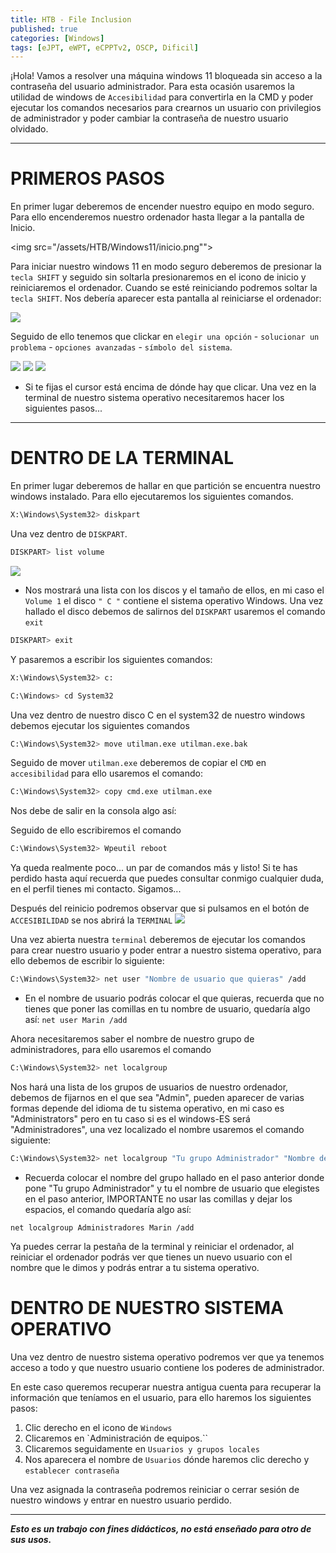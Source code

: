 ```yaml
---
title: HTB - File Inclusion
published: true
categories: [Windows]
tags: [eJPT, eWPT, eCPPTv2, OSCP, Dificil]
---
```



¡Hola! 
Vamos a resolver una máquina windows 11 bloqueada sin acceso a la contraseña del usuario administrador.
Para esta ocasión usaremos la utilidad de windows de `Accesibilidad` para convertirla en la CMD y poder ejecutar los comandos necesarios para crearnos un usuario con privilegios de administrador y poder cambiar la contraseña de nuestro usuario olvidado.


* * *

# PRIMEROS PASOS
En primer lugar deberemos de encender nuestro equipo en modo seguro. Para ello encenderemos nuestro ordenador hasta llegar a la pantalla de Inicio.

<img src="/assets/HTB/Windows11/inicio.png"">

Para iniciar nuestro windows 11 en modo seguro deberemos de presionar la `tecla SHIFT` y seguido sin soltarla presionaremos en el icono de inicio y reiniciaremos el ordenador. Cuando se esté reiniciando podremos soltar la `tecla SHIFT`. Nos debería aparecer esta pantalla al reiniciarse el ordenador: 

<img src="assets/HTB/Windows11/eligeunaopcion.png">

Seguido de ello tenemos que clickar en `elegir una opción` - `solucionar un problema` - `opciones avanzadas` - `símbolo del sistema`.

<img src="assets/HTB/Windows11/eligeunaopcion.png">
<img src="assets/HTB/Windows11/solucionarunproblema.png">
<img src="assets/HTB/Windows11/opcionesavanzadas.png">

* Si te fijas el cursor está encima de dónde hay que clicar.
Una vez en la terminal de nuestro sistema operativo necesitaremos hacer los siguientes pasos...

* * * 

# DENTRO DE LA TERMINAL
En primer lugar deberemos de hallar en que partición se encuentra nuestro windows instalado. Para ello ejecutaremos los siguientes comandos.

```bash 
X:\Windows\System32> diskpart
```

Una vez dentro de `DISKPART`.

```bash
DISKPART> list volume
```
<img src="assets/HTB/Windows11/listadodevolumenes.png">

* Nos mostrará una lista con los discos y el tamaño de ellos, en mi caso el `Volume 1` el disco `" C "` contiene el sistema operativo Windows.
Una vez hallado el disco debemos de salirnos del `DISKPART` usaremos el comando `exit`

```bash
DISKPART> exit
```

Y pasaremos a escribir los siguientes comandos: 

```bash
X:\Windows\System32> c:
```


```bash
C:\Windows> cd System32
```
Una vez dentro de nuestro disco C en el system32 de nuestro windows debemos ejecutar los siguientes comandos
```bash
C:\Windows\System32> move utilman.exe utilman.exe.bak
```

Seguido de mover `utilman.exe` deberemos de copiar el `CMD` en `accesibilidad` para ello usaremos el comando:
```bash
C:\Windows\System32> copy cmd.exe utilman.exe
```

Nos debe de salir en la consola algo así:
<img src="">

Seguido de ello escribiremos el comando 

```bash
C:\Windows\System32> Wpeutil reboot
```

Ya queda realmente poco... un par de comandos más y listo! Si te has perdido hasta aquí recuerda que puedes consultar conmigo cualquier duda, en el perfil tienes mi contacto.
Sigamos...

Después del reinicio podremos observar que si pulsamos en el botón de `ACCESIBILIDAD` se nos abrirá la `TERMINAL`
<img src="assets/HTB/Windows11/accesibilidad.png">

Una vez abierta nuestra `terminal` deberemos de ejecutar los comandos para crear nuestro usuario y poder entrar a nuestro sistema operativo, para ello debemos de escribir lo siguiente:

```bash
C:\Windows\System32> net user "Nombre de usuario que quieras" /add
```
* En el nombre de usuario podrás colocar el que quieras, recuerda que no tienes que poner las comillas en tu nombre de usuario, quedaría algo así: `net user Marin /add`

Ahora necesitaremos saber el nombre de nuestro grupo de administradores, para ello usaremos el comando

```bash
C:\Windows\System32> net localgroup
```
Nos hará una lista de los grupos de usuarios de nuestro ordenador, debemos de fijarnos en el que sea "Admin", pueden aparecer de varias formas depende del idioma de tu sistema operativo, en mi caso es "Administrators" pero en tu caso si es el windows-ES será "Administradores", una vez localizado el nombre usaremos el comando siguiente:

```bash
C:\Windows\System32> net localgroup "Tu grupo Administrador" "Nombre de usuario elegido" /add
```
* Recuerda colocar el nombre del grupo hallado en el paso anterior donde pone "Tu grupo Administrador" y tu el nombre de usuario que elegistes en el paso anterior, IMPORTANTE no usar las comillas y dejar los espacios, el comando quedaría algo así:

`net localgroup Administradores Marin /add`

Ya puedes cerrar la pestaña de la terminal y reiniciar el ordenador, al reiniciar el ordenador podrás ver que tienes un nuevo usuario con el nombre que le dimos y podrás entrar a tu sistema operativo.

# DENTRO DE NUESTRO SISTEMA OPERATIVO
Una vez dentro de nuestro sistema operativo podremos ver que ya tenemos acceso a todo y que nuestro usuario contiene los poderes de administrador.

En este caso queremos recuperar nuestra antigua cuenta para recuperar la información que teníamos en el usuario, para ello haremos los siguientes pasos:

1. Clic derecho en el icono de `Windows`
2. Clicaremos en `Administración de equipos.``
3. Clicaremos seguidamente en `Usuarios y grupos locales`
4. Nos aparecera el nombre de `Usuarios` dónde haremos clic derecho y `establecer contraseña`

Una vez asignada la contraseña podremos reiniciar o cerrar sesión de nuestro windows y entrar en nuestro usuario perdido.



* * *

*__Esto es un trabajo con fines didácticos, no está enseñado para otro de sus usos.__*
